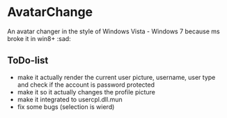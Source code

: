 # AvatarChange
An avatar changer in the style of Windows Vista - Windows 7 because ms broke it in win8+ :sad:

## ToDo-list
- make it actually render the current user picture, username, user type and check if the account is password protected
- make it so it actually changes the profile picture
- make it integrated to usercpl.dll.mun
- fix some bugs (selection is wierd)
